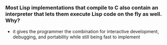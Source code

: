 ### Most Lisp implementations that compile to C also contain an interpreter that lets them execute Lisp code on the fly as well. Why?
- it gives the programmer the combination for interactive development, debugging, and portability while still being fast to implement